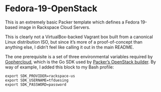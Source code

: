 Fedora-19-OpenStack
===================

This is an extremely basic Packer template which defines a Fedora 19-based image in Rackspace Cloud Servers.

This is clearly not a VirtualBox-backed Vagrant box built from a canonical Linux distribution ISO, but since it’s more of a proof-of-concept than anything else, I didn’t feel like calling it out in the main README.

The one prerequisite is a set of three environmental variables required by [Gophercloud][1], which is the Go SDK used by [Packer’s OpenStack builder][2].  By way of example, I added this block to my Bash profile:

	export SDK_PROVIDER=rackspace-us
	export SDK_USERNAME=tfduesing
	export SDK_PASSWORD=password

[1]: https://github.com/rackspace/gophercloud
[2]: http://www.packer.io/docs/builders/openstack.html

